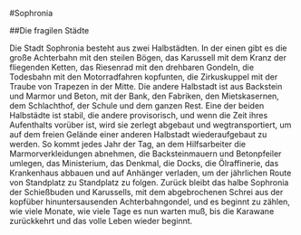 #Sophronia

##Die fragilen Städte

Die Stadt Sophronia besteht aus zwei Halbstädten. In der einen gibt es die große Achterbahn mit den steilen Bögen, das Karussell mit dem Kranz der fliegenden Ketten, das Riesenrad mit den drehbaren Gondeln, die Todesbahn mit den Motorradfahren kopfunten, die Zirkuskuppel mit der Traube von Trapezen in der Mitte.
Die andere Halbstadt ist aus Backstein und Marmor und Beton, mit der Bank, den Fabriken, den Mietskasernen, dem Schlachthof, der Schule und dem ganzen Rest. 
Eine der beiden Halbstädte ist stabil, die andere provisorisch, und wenn die Zeit ihres Aufenthalts vorüber ist, wird sie zerlegt abgebaut und wegtransportiert, um auf dem freien Gelände einer anderen Halbstadt wiederaufgebaut zu werden.
So kommt jedes Jahr der Tag, an dem Hilfsarbeiter die Marmorverkleidungen abnehmen, die Backsteinmauern und Betonpfeiler umlegen, das Ministerium, das Denkmal, die Docks, die Ölraffinerie, das Krankenhaus abbauen und auf Anhänger verladen, um der jährlichen Route von Standplatz zu Standplatz zu folgen.
Zurück bleibt das halbe Sophronia der Schießbuden und Karussells, mit dem abgebrochenen Schrei aus der kopfüber hinuntersausenden Achterbahngondel, und es beginnt zu zählen, wie viele Monate, wie viele Tage es nun warten muß, bis die Karawane zurückkehrt und das volle Leben wieder beginnt.
